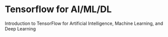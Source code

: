 Tensorflow for AI/ML/DL
=======

Introduction to TensorFlow for Artificial Intelligence, Machine Learning, and Deep Learning
